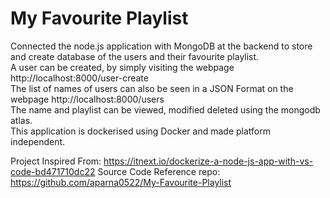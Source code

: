 # My Favourite Playlist

Connected the node.js application with MongoDB at the backend to store and create database of the users and their favourite playlist. \
A user can be created, by simply visiting the webpage http://localhost:8000/user-create \
The list of names of users can also be seen in a JSON Format on the webpage http://localhost:8000/users \
The name and playlist can be viewed, modified deleted using the mongodb atlas. \
This application is dockerised using Docker and made platform independent. 

Project Inspired From: https://itnext.io/dockerize-a-node-js-app-with-vs-code-bd471710dc22
Source Code Reference repo: https://github.com/aparna0522/My-Favourite-Playlist


